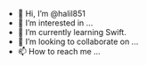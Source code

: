 - 👋 Hi, I’m @halil851
- 👀 I’m interested in ...
- 🌱 I’m currently learning Swift.
- 💞️ I’m looking to collaborate on ...
- 📫 How to reach me ...

<!---
halil851/halil851 is a ✨ special ✨ repository because its `README.md` (this file) appears on your GitHub profile.
You can click the Preview link to take a look at your changes.
--->
